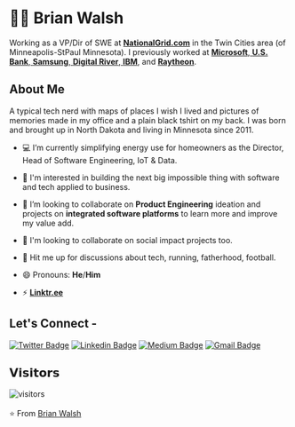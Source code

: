 # :man_technologist: Brian Walsh

Working as a VP/Dir of SWE at <a href="https://www.NationalGrid.com/"> <b>NationalGrid.com</b></a> in the Twin Cities area (of Minneapolis-StPaul Minnesota). I  previously worked at <a href="https://www.microsoft.com/"> <b>Microsoft</b></a>,<a href="https://www.usbank.com/"> <b>U.S. Bank</b></a>,<a href="https://www.samsung.com/"> <b>Samsung</b></a>,<a href="https://www.digitalriver.com/"> <b>Digital River</b></a>,<a href="https://www.IBM.com/"> <b>IBM</b></a>, and <a href="https://http://www.Raytheon.com/"> <b>Raytheon</b></a>.

## About Me

A typical tech nerd with maps of places I wish I lived and pictures of memories made in my office and a plain black tshirt on my back. I was born and brought up in North Dakota and living in Minnesota since 2011.

- 💻 I’m currently simplifying energy use for homeowners as the Director, Head of Software Engineering, IoT & Data.

- 🌱 I'm interested in building the next big impossible thing with software and tech applied to business. 

- 🔭 I’m looking to collaborate on **Product Engineering** ideation and projects on **integrated software platforms** to learn more and improve my value add.

- 👯 I'm looking to collaborate on social impact projects too.

- 💬 Hit me up for discussions about tech, running, fatherhood, football.

- 😄 Pronouns: **He**/**Him**

- ⚡ <a href="https://linktre.ee/bwalsh"> <b>Linktr.ee</b></a>

## Let's Connect -

[![Twitter Badge](https://img.shields.io/badge/-@brijwalsh-1ca0f1?style=flat-square&labelColor=1ca0f1&logo=twitter&logoColor=white&link=https://twitter.com/brijwalsh)](https://twitter.com/brijwalsh) 
[![Linkedin Badge](https://img.shields.io/badge/-brijwalsh-blue?style=flat-square&logo=Linkedin&logoColor=white&link=https://www.linkedin.com/in/brijwalsh/)](https://www.linkedin.com/in/brijwalsh)
[![Medium Badge](https://img.shields.io/badge/-@brijwalsh-03a57a?style=flat-square&labelColor=000000&logo=Medium&link=https://medium.com/@brijwalsh)](https://medium.com/@brijwalsh)
[![Gmail Badge](https://img.shields.io/badge/-walshbrianj@gmail.com-c14438?style=flat-square&logo=Gmail&logoColor=white&link=mailto:walshbrianj@gmail.com)](mailto:walshbrianj@gmail.com)

## 𝗩𝗶𝘀𝗶𝘁𝗼𝗿𝘀

![visitors](https://visitor-badge.glitch.me/badge?page_id=brijwalsh.brijwalsh)
<br><br>
⭐ From [Brian Walsh](https://github.com/brijwalsh)

<!--
**brijwalsh/brijwalsh** is a ✨ _special_ ✨ repository because its `README.md` (this file) appears on your GitHub profile.

Here are some ideas to get you started:

- 🔭 I’m currently working on ...
- 🌱 I’m currently learning ...
- 👯 I’m looking to collaborate on ...
- 🤔 I’m looking for help with ...
- 💬 Ask me about ...
- 📫 How to reach me: ...
- 😄 Pronouns: ...
- ⚡ Fun fact: ...
-->
